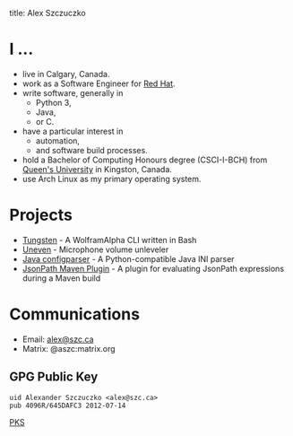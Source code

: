 title: Alex Szczuczko

# I ...
- live in Calgary, Canada.
- work as a Software Engineer for [Red Hat](https://www.redhat.com/).
- write software, generally in
    - Python 3,
    - Java,
    - or C.
- have a particular interest in
    - automation,
    - and software build processes.
- hold a Bachelor of Computing Honours degree (CSCI-I-BCH) from [Queen's University](http://queensu.ca/) in Kingston, Canada.
- use Arch Linux as my primary operating system.

# Projects
- [Tungsten](https://github.com/ASzc/tungsten) - A WolframAlpha CLI written in Bash
- [Uneven](https://github.com/ASzc/uneven) - Microphone volume unleveler
- [Java configparser](https://github.com/ASzc/java-configparser) - A Python-compatible Java INI parser
- [JsonPath Maven Plugin](https://github.com/ASzc/jsonpath-maven-plugin) - A plugin for evaluating JsonPath expressions during a Maven build

# Communications

- Email: [alex@szc.ca](mailto:alex@szc.ca)
- Matrix: @aszc:matrix.org

## GPG Public Key

    uid Alexander Szczuczko <alex@szc.ca>
    pub 4096R/645DAFC3 2012-07-14

[PKS](https://pgp.mit.edu/pks/lookup?op=vindex&search=0xA90930E7645DAFC3)
